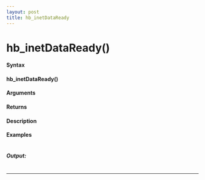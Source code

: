 ```yaml
---
layout: post
title: hb_inetDataReady
---
```


# hb_inetDataReady()


#### Syntax

#### hb_inetDataReady()

#### Arguments

#### Returns

#### Description

#### Examples

```

```

##### Output:

```

```

---